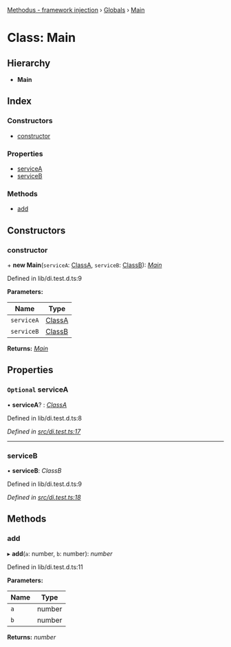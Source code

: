 [Methodus - framework injection](../README.md) › [Globals](../globals.md) › [Main](main.md)

# Class: Main

## Hierarchy

* **Main**

## Index

### Constructors

* [constructor](main.md#constructor)

### Properties

* [serviceA](main.md#optional-servicea)
* [serviceB](main.md#serviceb)

### Methods

* [add](main.md#add)

## Constructors

###  constructor

\+ **new Main**(`serviceA`: [ClassA](classa.md), `serviceB`: [ClassB](classb.md)): *[Main](main.md)*

Defined in lib/di.test.d.ts:9

**Parameters:**

Name | Type |
------ | ------ |
`serviceA` | [ClassA](classa.md) |
`serviceB` | [ClassB](classb.md) |

**Returns:** *[Main](main.md)*

## Properties

### `Optional` serviceA

• **serviceA**? : *[ClassA](classa.md)*

Defined in lib/di.test.d.ts:8

*Defined in [src/di.test.ts:17](https://github.com/nodulusteam/methodus.dev/blob/3099105/modules/framework/framework-injection/src/di.test.ts#L17)*

___

###  serviceB

• **serviceB**: *ClassB*

Defined in lib/di.test.d.ts:9

*Defined in [src/di.test.ts:18](https://github.com/nodulusteam/methodus.dev/blob/3099105/modules/framework/framework-injection/src/di.test.ts#L18)*

## Methods

###  add

▸ **add**(`a`: number, `b`: number): *number*

Defined in lib/di.test.d.ts:11

**Parameters:**

Name | Type |
------ | ------ |
`a` | number |
`b` | number |

**Returns:** *number*
